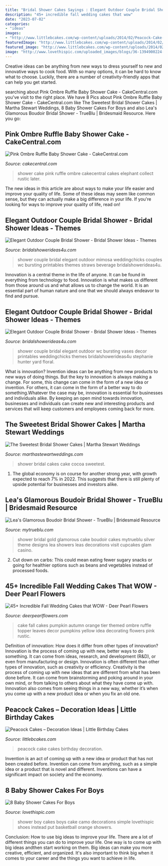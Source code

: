 ```yaml
---
title: "Bridal Shower Cakes Sayings : Elegant Outdoor Couple Bridal Shower"
description: "45+ incredible fall wedding cakes that wow"
date: "2023-07-02"
categories:
- "ideas"
images:
- "http://www.littlebcakes.com/wp-content/uploads/2014/02/Peacock-Cake-Ideas.jpg"
featuredImage: "http://www.littlebcakes.com/wp-content/uploads/2014/02/Peacock-Cake-Ideas.jpg"
featured_image: "http://www.littlebcakes.com/wp-content/uploads/2014/02/Peacock-Cake-Ideas.jpg"
image: "http://www.lovethispic.com/uploaded_images/blogs/36-1394900224-3-w.jpg"
---
```



Creative ideas can be anything from new ways to dress yourself to new and innovative ways to cook food. With so many options, it can be hard to know what to choose. Luckily, there are a number of creativity-friendly apps that can help you get started.

	

		
searching about Pink Ombre Ruffle Baby Shower Cake - CakeCentral.com you've visit to the right place. We have 8 Pics about Pink Ombre Ruffle Baby Shower Cake - CakeCentral.com like The Sweetest Bridal Shower Cakes | Martha Stewart Weddings, 8 Baby Shower Cakes For Boys and also Lea&#039;s Glamorous Boudoir Bridal Shower - TrueBlu | Bridesmaid Resource. Here you go:
		
    
## Pink Ombre Ruffle Baby Shower Cake - CakeCentral.com

<img loading=lazy src="https://cdn001.cakecentral.com/gallery/2015/03/900_872440HauO_pink-ombre-ruffle-baby-shower-cake.jpg" onerror="this.onerror=null;this.src='https://tse1.mm.bing.net/th?id=OIP.rQ7v4E8O8ehbRXuMOESvZgHaMy&amp;pid=15.1';" alt="Pink Ombre Ruffle Baby Shower Cake - CakeCentral.com">

_Source: cakecentral.com_

>shower cake pink ruffle ombre cakecentral cakes elephant collect rustic later. 

	

The new ideas in this article are about ways to make your life easier and improve your quality of life. Some of these ideas may seem like common sense, but they can actually make a big difference in your life. If you're looking for ways to improve your quality of life, read on!

    
## Elegant Outdoor Couple Bridal Shower - Bridal Shower Ideas - Themes

<img loading=lazy src="https://www.bridalshowerideas4u.com/wp-content/uploads/2016/03/Elegant-Outdoor-Couple-Bridal-Shower-Beverage-Mimosa-Straws.jpg" onerror="this.onerror=null;this.src='https://tse3.mm.bing.net/th?id=OIP.LQCHz58igGTVMoxB_cN9WQHaLG&amp;pid=15.1';" alt="Elegant Outdoor Couple Bridal Shower - Bridal Shower Ideas - Themes">

_Source: bridalshowerideas4u.com_

>shower couple bridal elegant outdoor mimosa weddingchicks couples wc bursting printables themes straws beverage bridalshowerideas4u. 

	

Innovation is a central theme in the life of anyone. It can be found in everything from technology to food. Innovation is what makes us different from those around us and what allows us to change the world. It is an essential part of human nature and one that we should always endeavor to find and pursue.

    
## Elegant Outdoor Couple Bridal Shower - Bridal Shower Ideas - Themes

<img loading=lazy src="https://www.bridalshowerideas4u.com/wp-content/uploads/2016/03/Elegant-Outdoor-Couple-Bridal-Shower-Floral-Decor-Vases.jpg" onerror="this.onerror=null;this.src='https://tse2.mm.bing.net/th?id=OIP.nJVBww-QxPcrpq2h67lq5gHaLG&amp;pid=15.1';" alt="Elegant Outdoor Couple Bridal Shower - Bridal Shower Ideas - Themes">

_Source: bridalshowerideas4u.com_

>shower couple bridal elegant outdoor wc bursting vases decor printables weddingchicks themes bridalshowerideas4u stephanie hunter yard floral. 

	

What is innovation?
Invention ideas can be anything from new products to new ways of doing things. But the key to innovation is always making a change. For some, this change can come in the form of a new idea or invention. For others, it can come in the form of a better way to do something.Whatever the case may be, innovation is essential for businesses and individuals alike. By keeping an open mind towards innovation, businesses and individuals can create new and interesting products and services that will keep customers and employees coming back for more.

    
## The Sweetest Bridal Shower Cakes | Martha Stewart Weddings

<img loading=lazy src="https://static.onecms.io/wp-content/uploads/sites/36/2013/09/18233540/bridal-shower-cakes-carography-studios-0218.jpg" onerror="this.onerror=null;this.src='https://tse3.mm.bing.net/th?id=OIP.sstWIWeLyUXia2zsLuIrWAHaLH&amp;pid=15.1';" alt="The Sweetest Bridal Shower Cakes | Martha Stewart Weddings">

_Source: marthastewartweddings.com_

>shower bridal cakes cake cocoa sweetest. 

	

1. The global economy is on course for another strong year, with growth expected to reach 7% in 2022. This suggests that there is still plenty of upside potential for businesses and investors alike.

    
## Lea&#039;s Glamorous Boudoir Bridal Shower - TrueBlu | Bridesmaid Resource

<img loading=lazy src="http://mytrueblu.com/wp-content/uploads/2014/04/0976-279-2561457856-O.jpg" onerror="this.onerror=null;this.src='https://tse4.mm.bing.net/th?id=OIP.HnzPBlWzLlz5hqh3jzq6PwHaLI&amp;pid=15.1';" alt="Lea&#039;s Glamorous Boudoir Bridal Shower - TrueBlu | Bridesmaid Resource">

_Source: mytrueblu.com_

>shower bridal gold glamorous cake boudoir cakes mytrueblu silver theme designs lea showers leas decorations visit cupcakes glam casino. 

	

2. Cut down on carbs: This could mean eating fewer sugary snacks or going for healthier options such as beans and vegetables instead of processed foods.

    
## 45+ Incredible Fall Wedding Cakes That WOW - Deer Pearl Flowers

<img loading=lazy src="https://www.deerpearlflowers.com/wp-content/uploads/2015/05/tired-cake-with-an-orange-ombre-ruffle-mid-tier-and-a-pumpkin-topper-683x1024.jpg" onerror="this.onerror=null;this.src='https://tse1.mm.bing.net/th?id=OIP.zCyGfXer-PM6ZllIfHNxBwHaLG&amp;pid=15.1';" alt="45+ Incredible Fall Wedding Cakes that WOW - Deer Pearl Flowers">

_Source: deerpearlflowers.com_

>cake fall cakes pumpkin autumn orange tier themed ombre ruffle topper leaves decor pumpkins yellow idea decorating flowers pink rustic. 

	

Definition of innovation: How does it differ from other types of innovation?
Innovation is the process of coming up with new, better ways to do something. It can come from ideas, research, and development (R&D), or even from manufacturing or design. Innovation is often different than other types of innovation, such as creativity or efficiency.
Creativity is the process of coming up with new ideas that are different from what has been done before. It can come from brainstorming and poking around in your own mind, or from talking to others about what they have come up with. Innovation also comes from seeing things in a new way, whether it’s when you come up with a new product idea or when you fix an old one.

    
## Peacock Cakes – Decoration Ideas | Little Birthday Cakes

<img loading=lazy src="http://www.littlebcakes.com/wp-content/uploads/2014/02/Peacock-Cake-Ideas.jpg" onerror="this.onerror=null;this.src='https://tse1.mm.bing.net/th?id=OIP.gVBzUWngRB1_0sMhLdhksAHaK6&amp;pid=15.1';" alt="Peacock Cakes – Decoration Ideas | Little Birthday Cakes">

_Source: littlebcakes.com_

>peacock cake cakes birthday decoration. 

	

Invention is an act of coming up with a new idea or product that has not been created before. Invention can come from anything, such as a simple idea or a product that is novel and different. Inventions can have a significant impact on society and the economy.

    
## 8 Baby Shower Cakes For Boys

<img loading=lazy src="http://www.lovethispic.com/uploaded_images/blogs/36-1394900224-3-w.jpg" onerror="this.onerror=null;this.src='https://tse3.mm.bing.net/th?id=OIP.ku4ogxxkURCUFwm8cp3b2QHaLL&amp;pid=15.1';" alt="8 Baby Shower Cakes For Boys">

_Source: lovethispic.com_

>shower boy cakes boys cake camo decorations simple lovethispic shoes instead put basketball orange showers. 

	

Conclusion: How to use big ideas to improve your life.
There are a lot of different things you can do to improve your life. One way is to come up with big ideas andthen start working on them. Big ideas can make you more creative, efficient, and organized. It's also important to think big when it comes to your career and the things you want to achieve in life.

